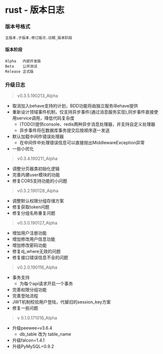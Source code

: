 # rust - 版本日志

### 版本号格式
```
主版本.子版本.修订版次.日期_版本阶段
```

#### 版本阶段
```
Alpha   内部开发版
Beta    公开测试
Release 正式版
```

### 升级日志
> v0.3.5.190213_Alpha
- 取消加入behave支持的计划，BDD功能将由独立服务iBehave提供
- 重新设计领域事件机制，仅支持异步事件(通过消息服务实现),同步事件直接使用service调用，降低代码复杂度
    - (TODO)提供console、redis两种异步消息处理器，并支持自定义处理器
    - 异步事件将在数据库事务提交后按顺序逐一发送
- 默认加载中间件错误处理器
    - 在中间件中处理错误信息可以直接抛出MiddlewareException异常
- 一些小优化

> v0.3.4.190211_Alpha
- 调整分页器类初始化逻辑
- 完善内建user模块的功能
- 修复CORS支持功能的小问题

> v0.3.2.190128_Alpha
- 调整默认权限分组存储方案
- 修复获取token问题
- 修复分组名称重复问题

> v0.3.0.190127_Alpha
- 增加用户注册功能
- 增加修改用户信息功能
- 增加修改密码功能
- 修复dj_where无效的问题
- 修复接口错误信息不全的问题

> v0.2.0.190116_Alpha
- 事务支持
    - 为每个api请求开启一个事务
- 完善权限分组功能
- 完善登陆流程
- JWT机制校验用户登陆，代替旧的session_key方案
- 修复一些问题

> v 0.1.0.171016_Alpha
- 升级peewee=v3.6.4
    - db_table 改为 table_name
- 升级falcon=1.4.1
- 升级PyMySQL=0.9.2